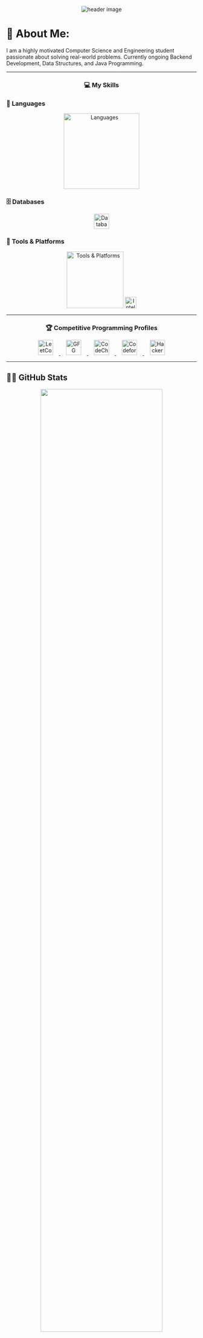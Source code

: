 <!-- Header Image -->
<p align="center">
  <img src="https://capsule-render.vercel.app/api?type=waving&color=0f62fe&height=200&section=header&text=Hi%20there!%20I'm%20K%20Ramu%20👋&fontColor=ffffff&fontSize=45&animation=fadeIn" alt="header image"/>
</p>


<!--
**kRamu81/kRamu81** is a ✨ _special_ ✨ repository because its `README.md` (this file) appears on your GitHub profile.
-->

# 💫 About Me:
I am a highly motivated Computer Science and Engineering student passionate about solving real-world problems. Currently ongoing Backend Development, Data Structures, and Java Programming.

---

<h3 align="center">💻 My Skills</h3>

### 🧠 Languages
<p align="center">
  <img src="https://skillicons.dev/icons?i=java,c,html,css,js" alt="Languages" width="200" />
</p>



### 🗄️ Databases
<p align="center">
  <img src="https://skillicons.dev/icons?i=mysql" alt="Databases" width="40" />
</p>


### 🔧 Tools & Platforms
<p align="center">
  <img src="https://skillicons.dev/icons?i=git,github,gcp,vscode" alt="Tools & Platforms" width="150" />
  <img src="https://resources.jetbrains.com/storage/products/intellij-idea/img/meta/intellij-idea_logo_300x300.png" alt="IntelliJ IDEA" width="30" />
</p>

---


<h3 align="center">🏆 Competitive Programming Profiles</h3>

<p align="center">
  <!-- LeetCode -->
  <a href="https://leetcode.com/kRamu_581/">
    <img src="https://upload.wikimedia.org/wikipedia/commons/1/19/LeetCode_logo_black.png" alt="LeetCode" width="40" height="40" style="margin: 0 15px;" />
  </a>

  <!-- GeeksforGeeks -->
  <a href="https://auth.geeksforgeeks.org/user/kRamu581/profile">
    <img src="https://upload.wikimedia.org/wikipedia/commons/4/43/GeeksforGeeks.svg" alt="GFG" width="40" height="40" style="margin: 0 15px;" />
  </a>

  <!-- CodeChef -->
  <a href="https://www.codechef.com/users/kRamu581">
    <img src="https://cdn.codechef.com/images/cc-logo.svg" alt="CodeChef" width="40" height="40" style="margin: 0 15px;" />
  </a>

  <!-- Codeforces -->
  <a href="https://codeforces.com/profile/kRamu581">
    <img src="https://sta.codeforces.com/s/96545/images/codeforces-logo-with-telegram.png" alt="Codeforces" width="40" height="40" style="margin: 0 15px;" />
  </a>

  <!-- HackerRank -->
  <a href="https://www.hackerrank.com/kRamu581">
    <img src="https://upload.wikimedia.org/wikipedia/commons/6/65/HackerRank_logo.png" alt="HackerRank" width="40" height="40" style="margin: 0 15px;" />
  </a>
</p>

---

## 👨‍💻 GitHub Stats

<div align="center">

  <!-- GitHub Stats -->
  <img src="https://github-readme-stats.vercel.app/api?username=kRamu81&show_icons=true&theme=github_dark&hide_border=true&rank_icon=github&include_all_commits=true" width="80%" />

  <!-- GitHub Streak -->
  <img src="https://streak-stats.demolab.com?user=kRamu81&theme=github-dark&hide_border=true" width="80%" />

  <!-- Top Languages -->
  <img src="https://github-readme-stats.vercel.app/api/top-langs/?username=kRamu81&layout=compact&theme=github_dark&hide_border=true" width="80%" />

  <!-- Contribution Graph -->
  <img src="https://github-readme-activity-graph.vercel.app/graph?username=kRamu81&theme=github-dark&hide_border=true" width="80%" />

</div>

---

![Visitor Badge](https://komarev.com/ghpvc/?username=kRamu81&label=Profile+Views&color=blue&style=flat)

---

<h3 align="center">🌐 Connect with Me</h3>

<p align="center">
  <a href="https://discord.gg/kRamu581"><img src="https://skillicons.dev/icons?i=discord" width="30"/></a>
  <a href="https://instagram.com/im_kramu"><img src="https://skillicons.dev/icons?i=instagram" width="30"/></a>
  <a href="https://linkedin.com/in/kanamramu581"><img src="https://skillicons.dev/icons?i=linkedin" width="30"/></a>
  <a href="https://x.com/kRamu581"><img src="https://skillicons.dev/icons?i=twitter" width="30"/></a>
  <a href="mailto:kanamramu18@gmail.com"><img src="https://skillicons.dev/icons?i=gmail" width="30"/></a>
</p>

<!-- Footer Image -->
<p align="center">
  <img src="https://capsule-render.vercel.app/api?type=waving&color=0f62fe&height=140&section=footer&text=Thanks%20for%20visiting%20—%20@kRamu581&fontColor=ffffff&fontSize=20" alt="footer banner"/>
</p>
